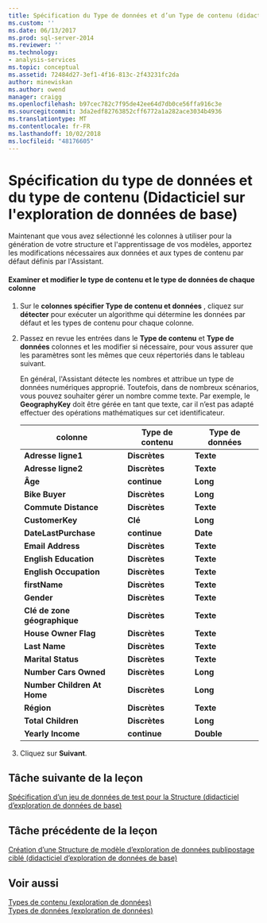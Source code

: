 ```yaml
---
title: Spécification du Type de données et d’un Type de contenu (didacticiel d’exploration de données de base) | Microsoft Docs
ms.custom: ''
ms.date: 06/13/2017
ms.prod: sql-server-2014
ms.reviewer: ''
ms.technology:
- analysis-services
ms.topic: conceptual
ms.assetid: 72484d27-3ef1-4f16-813c-2f43231fc2da
author: minewiskan
ms.author: owend
manager: craigg
ms.openlocfilehash: b97cec782c7f95de42ee64d7db0ce56ffa916c3e
ms.sourcegitcommit: 3da2edf82763852cff6772a1a282ace3034b4936
ms.translationtype: MT
ms.contentlocale: fr-FR
ms.lasthandoff: 10/02/2018
ms.locfileid: "48176605"
---
```

# <a name="specifying-the-data-type-and-content-type-basic-data-mining-tutorial"></a>Spécification du type de données et du type de contenu (Didacticiel sur l'exploration de données de base)
  Maintenant que vous avez sélectionné les colonnes à utiliser pour la génération de votre structure et l'apprentissage de vos modèles, apportez les modifications nécessaires aux données et aux types de contenu par défaut définis par l'Assistant.  
  
#### <a name="review-and-modify-content-type-and-data-type-for-each-column"></a>Examiner et modifier le type de contenu et le type de données de chaque colonne  
  
1.  Sur le **colonnes spécifier Type de contenu et données** , cliquez sur **détecter** pour exécuter un algorithme qui détermine les données par défaut et les types de contenu pour chaque colonne.  
  
2.  Passez en revue les entrées dans le **Type de contenu** et **Type de données** colonnes et les modifier si nécessaire, pour vous assurer que les paramètres sont les mêmes que ceux répertoriés dans le tableau suivant.  
  
     En général, l'Assistant détecte les nombres et attribue un type de données numériques approprié. Toutefois, dans de nombreux scénarios, vous pouvez souhaiter gérer un nombre comme texte. Par exemple, le **GeographyKey** doit être gérée en tant que texte, car il n’est pas adapté effectuer des opérations mathématiques sur cet identificateur.  
  
    |colonne|Type de contenu|Type de données|  
    |------------|------------------|---------------|  
    |**Adresse ligne1**|**Discrètes**|**Texte**|  
    |**Adresse ligne2**|**Discrètes**|**Texte**|  
    |**Âge**|**continue**|**Long**|  
    |**Bike Buyer**|**Discrètes**|**Long**|  
    |**Commute Distance**|**Discrètes**|**Texte**|  
    |**CustomerKey**|**Clé**|**Long**|  
    |**DateLastPurchase**|**continue**|**Date**|  
    |**Email Address**|**Discrètes**|**Texte**|  
    |**English Education**|**Discrètes**|**Texte**|  
    |**English Occupation**|**Discrètes**|**Texte**|  
    |**firstName**|**Discrètes**|**Texte**|  
    |**Gender**|**Discrètes**|**Texte**|  
    |**Clé de zone géographique**|**Discrètes**|**Texte**|  
    |**House Owner Flag**|**Discrètes**|**Texte**|  
    |**Last Name**|**Discrètes**|**Texte**|  
    |**Marital Status**|**Discrètes**|**Texte**|  
    |**Number Cars Owned**|**Discrètes**|**Long**|  
    |**Number Children At Home**|**Discrètes**|**Long**|  
    |**Région**|**Discrètes**|**Texte**|  
    |**Total Children**|**Discrètes**|**Long**|  
    |**Yearly Income**|**continue**|**Double**|  
  
3.  Cliquez sur **Suivant**.  
  
## <a name="next-task-in-lesson"></a>Tâche suivante de la leçon  
 [Spécification d’un jeu de données de test pour la Structure &#40;didacticiel d’exploration de données de base&#41;](../../2014/tutorials/specifying-a-testing-data-set-for-the-structure-basic-data-mining-tutorial.md)  
  
## <a name="previous-task-in-lesson"></a>Tâche précédente de la leçon  
 [Création d’une Structure de modèle d’exploration de données publipostage ciblé &#40;didacticiel d’exploration de données de base&#41;](../../2014/tutorials/creating-a-targeted-mailing-mining-model-structure-basic-data-mining-tutorial.md)  
  
## <a name="see-also"></a>Voir aussi  
 [Types de contenu &#40;exploration de données&#41;](../../2014/analysis-services/data-mining/content-types-data-mining.md)   
 [Types de données &#40;exploration de données&#41;](../../2014/analysis-services/data-mining/data-types-data-mining.md)  
  
  
